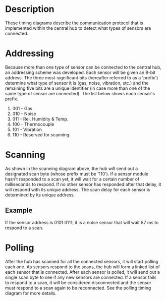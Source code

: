 # Description
These timing diagrams describe the communication protocol that is implemented within the central hub to detect what types of sensors are connected.

# Addressing
Because more than one type of sensor can be connected to the central hub, an addressing scheme was developed. Each sensor will be given an 8-bit address. The three most-significant bits (hereafter referred to as a 'prefix') determine what type of sensor it is (gas, noise, vibration, etc.) and the remaining five bits are a unique identifier (in case more than one of the same type of sensor are connected). The list below shows each sensor's prefix.

1. 001 - Gas
2. 010 - Noise
3. 011 - Rel. Humidity & Temp.
4. 100 - Thermocouple
5. 101 - Vibration
6. 110 - Reserved for scanning

# Scanning
As shown in the scanning diagram above, the hub will send out a designated scan byte (whose prefix must be '110'). If a sensor module hasn't responded to a scan yet, it will wait for a certain number of milliseconds to respond. If no other sensor has responded after that delay, it will respond with its unique address. The scan delay for each sensor is determined by its unique address.
## Example
If the sensor address is 0101 0111, it is a noise sensor that will wait 87 ms to respond to a scan.

# Polling
After the hub has scanned for all the connected sensors, it will start polling each one. As sensors respond to the scans, the hub will form a linked list of each sensor that is connected. After each sensor is polled, it will send out a single scan byte to see if any new sensors are connected. If a sensor fails to respond to a scan, it will be considered disconnected and the sensor must respond to a scan again to be reconnected. See the polling timing diagram for more details.
